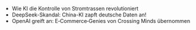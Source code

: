 - Wie KI die Kontrolle von Stromtrassen revolutioniert
- DeepSeek-Skandal: China-KI zapft deutsche Daten an!
- OpenAI greift an: E‑Commerce‑Genies von Crossing Minds übernommen
